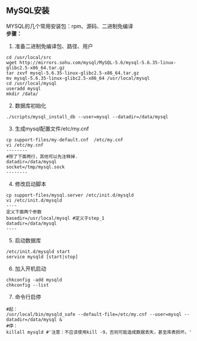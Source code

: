 ## MySQL安装  
MYSQL的几个常用安装包：rpm、源码、二进制免编译  
__步骤：__  

1. 准备二进制免编译包、路径、用户  
```  
cd /usr/local/src   
wget http://mirrors.sohu.com/mysql/MySQL-5.6/mysql-5.6.35-linux-glibc2.5-x86_64.tar.gz   
tar zxvf mysql-5.6.35-linux-glibc2.5-x86_64.tar.gz  
mv mysql-5.6.35-linux-glibc2.5-x86_64 /usr/local/mysql  
cd /usr/local/mysql  
useradd mysql  
mkdir /data/  
```  

2. 数据库初始化  
```  
./scripts/mysql_install_db --user=mysql --datadir=/data/mysql  
```  

3. 生成mysql配置文件/etc/my.cnf  
```  
cp support-files/my-default.cnf  /etc/my.cnf   
vi /etc/my.cnf  
--------  
#除了下面两行，其他可以先注释掉.
datadir=/data/mysql  
socket=/tmp/mysql.sock  
--------  
```  

4. 修改启动脚本  
```  
cp support-files/mysql.server /etc/init.d/mysqld  
vi /etc/init.d/mysqld  
----  
定义下面两个参数
basedir=/usr/local/mysql #定义于step_1 
datadir=/data/mysql  
----  
```  

5. 启动数据库  
```  
/etc/init.d/mysqld start  
service mysqld [start|stop]  
```  

6. 加入开机启动  
```  
chkconfig -add mysqld  
chkconfig --list  
```  

7. 命令行启停  
```  
#起：
/usr/local/bin/mysqld_safe --default-file=/etc/my.cnf --user=mysql --datadir=/data/mysql &  
#停：
killall mysqld #'注意：不应该使用kill -9，否则可能造成数据丢失，甚至库表损坏。'  
```  
